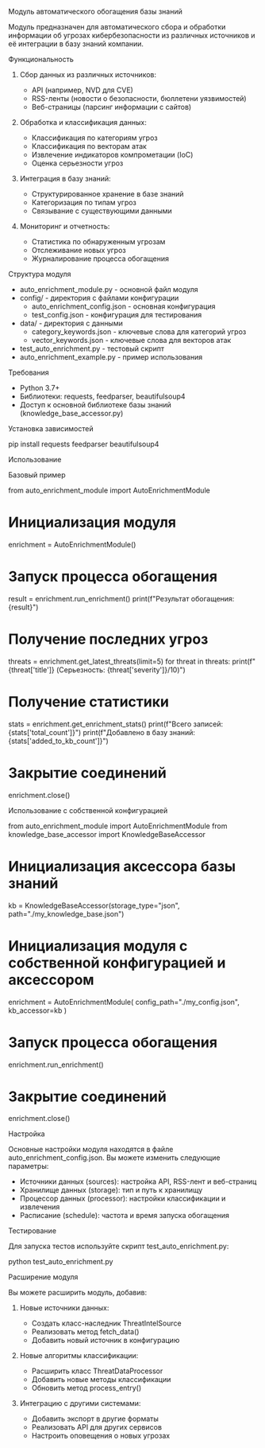 Модуль автоматического обогащения базы знаний

Модуль предназначен для автоматического сбора и обработки информации об угрозах кибербезопасности из различных источников и её интеграции в базу знаний компании.

Функциональность

1. Сбор данных из различных источников:
   - API (например, NVD для CVE)
   - RSS-ленты (новости о безопасности, бюллетени уязвимостей)
   - Веб-страницы (парсинг информации с сайтов)

2. Обработка и классификация данных:
   - Классификация по категориям угроз
   - Классификация по векторам атак
   - Извлечение индикаторов компрометации (IoC)
   - Оценка серьезности угроз

3. Интеграция в базу знаний:
   - Структурированное хранение в базе знаний
   - Категоризация по типам угроз
   - Связывание с существующими данными

4. Мониторинг и отчетность:
   - Статистика по обнаруженным угрозам
   - Отслеживание новых угроз
   - Журналирование процесса обогащения

Структура модуля

- auto_enrichment_module.py - основной файл модуля
- config/ - директория с файлами конфигурации
  - auto_enrichment_config.json - основная конфигурация
  - test_config.json - конфигурация для тестирования
- data/ - директория с данными
  - category_keywords.json - ключевые слова для категорий угроз
  - vector_keywords.json - ключевые слова для векторов атак
- test_auto_enrichment.py - тестовый скрипт
- auto_enrichment_example.py - пример использования

Требования

- Python 3.7+
- Библиотеки: requests, feedparser, beautifulsoup4
- Доступ к основной библиотеке базы знаний (knowledge_base_accessor.py)

Установка зависимостей

pip install requests feedparser beautifulsoup4

Использование

Базовый пример

from auto_enrichment_module import AutoEnrichmentModule

# Инициализация модуля
enrichment = AutoEnrichmentModule()

# Запуск процесса обогащения
result = enrichment.run_enrichment()
print(f"Результат обогащения: {result}")

# Получение последних угроз
threats = enrichment.get_latest_threats(limit=5)
for threat in threats:
    print(f"{threat['title']} (Серьезность: {threat['severity']}/10)")

# Получение статистики
stats = enrichment.get_enrichment_stats()
print(f"Всего записей: {stats['total_count']}")
print(f"Добавлено в базу знаний: {stats['added_to_kb_count']}")

# Закрытие соединений
enrichment.close()

Использование с собственной конфигурацией

from auto_enrichment_module import AutoEnrichmentModule
from knowledge_base_accessor import KnowledgeBaseAccessor

# Инициализация аксессора базы знаний
kb = KnowledgeBaseAccessor(storage_type="json", path="./my_knowledge_base.json")

# Инициализация модуля с собственной конфигурацией и аксессором
enrichment = AutoEnrichmentModule(
    config_path="./my_config.json",
    kb_accessor=kb
)

# Запуск процесса обогащения
enrichment.run_enrichment()

# Закрытие соединений
enrichment.close()

Настройка

Основные настройки модуля находятся в файле auto_enrichment_config.json. Вы можете изменить следующие параметры:

- Источники данных (sources): настройка API, RSS-лент и веб-страниц
- Хранилище данных (storage): тип и путь к хранилищу
- Процессор данных (processor): настройки классификации и извлечения
- Расписание (schedule): частота и время запуска обогащения

Тестирование

Для запуска тестов используйте скрипт test_auto_enrichment.py:

python test_auto_enrichment.py

Расширение модуля

Вы можете расширить модуль, добавив:

1. Новые источники данных:
   - Создать класс-наследник ThreatIntelSource
   - Реализовать метод fetch_data()
   - Добавить новый источник в конфигурацию

2. Новые алгоритмы классификации:
   - Расширить класс ThreatDataProcessor
   - Добавить новые методы классификации
   - Обновить метод process_entry()

3. Интеграцию с другими системами:
   - Добавить экспорт в другие форматы
   - Реализовать API для других сервисов
   - Настроить оповещения о новых угрозах

